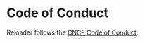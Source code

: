 # Code of Conduct

Reloader follows the [CNCF Code of Conduct](https://github.com/cncf/foundation/blob/master/code-of-conduct.md).
